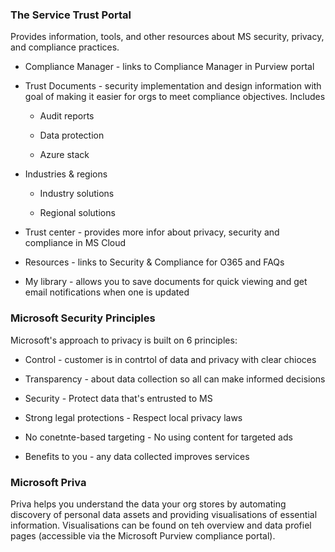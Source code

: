 ### The Service Trust Portal

Provides information, tools, and other resources about MS security, privacy, and compliance practices.

- Compliance Manager - links to Compliance Manager in Purview portal

- Trust Documents - security implementation and design information with goal of making it easier for orgs to meet compliance objectives. Includes
  
  - Audit reports 
  
  - Data protection
  
  - Azure stack

- Industries & regions
  
  - Industry solutions
  
  - Regional solutions

- Trust center - provides more infor about privacy, security and compliance in MS Cloud

- Resources - links to Security & Compliance for O365 and FAQs

- My library - allows you to save documents for quick viewing and get email notifications when one is updated

### Microsoft Security Principles

Microsoft's approach to privacy is built on 6 principles:

- Control - customer is in contrtol of data and privacy with clear chioces

- Transparency - about data collection so all can make informed decisions

- Security - Protect data that's entrusted to MS

- Strong legal protections - Respect local privacy laws

- No conetnte-based targeting - No using content for targeted ads

- Benefits to you - any data collected improves services

### Microsoft Priva

Priva helps you understand the data your org stores by automating discovery of personal data assets and providing visualisations of essential information. Visualisations can be found on teh overview and data profiel pages (accessible via the Microsoft Purview compliance portal).
